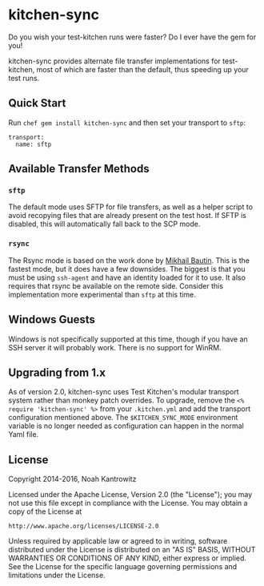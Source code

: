 kitchen-sync
============

Do you wish your test-kitchen runs were faster? Do I ever have the gem for you!

kitchen-sync provides alternate file transfer implementations for test-kitchen,
most of which are faster than the default, thus speeding up your test runs.

Quick Start
-----------

Run `chef gem install kitchen-sync` and then set your transport to `sftp`:

```
transport:
  name: sftp
```

Available Transfer Methods
--------------------------

### `sftp`

The default mode uses SFTP for file transfers, as well as a helper script to
avoid recopying files that are already present on the test host. If SFTP is
disabled, this will automatically fall back to the SCP mode.

### `rsync`

The Rsync mode is based on the work done by [Mikhail Bautin](https://github.com/test-kitchen/test-kitchen/pull/359).
This is the fastest mode, but it does have a few downsides. The biggest is that
you must be using `ssh-agent` and have an identity loaded for it to use. It also
requires that rsync be available on the remote side. Consider this implementation
more experimental than `sftp` at this time.

Windows Guests
--------------

Windows is not specifically supported at this time, though if you have an SSH
server it will probably work. There is no support for WinRM.

Upgrading from 1.x
------------------

As of version 2.0, kitchen-sync uses Test Kitchen's modular transport system
rather than monkey patch overrides. To upgrade, remove the `<% require 'kitchen-sync' %>`
from your `.kitchen.yml` and add the transport configuration mentioned above.
The `$KITCHEN_SYNC_MODE` environment variable is no longer needed as configuration
can happen in the normal Yaml file.

License
-------

Copyright 2014-2016, Noah Kantrowitz

Licensed under the Apache License, Version 2.0 (the "License");
you may not use this file except in compliance with the License.
You may obtain a copy of the License at

    http://www.apache.org/licenses/LICENSE-2.0

Unless required by applicable law or agreed to in writing, software
distributed under the License is distributed on an "AS IS" BASIS,
WITHOUT WARRANTIES OR CONDITIONS OF ANY KIND, either express or implied.
See the License for the specific language governing permissions and
limitations under the License.

